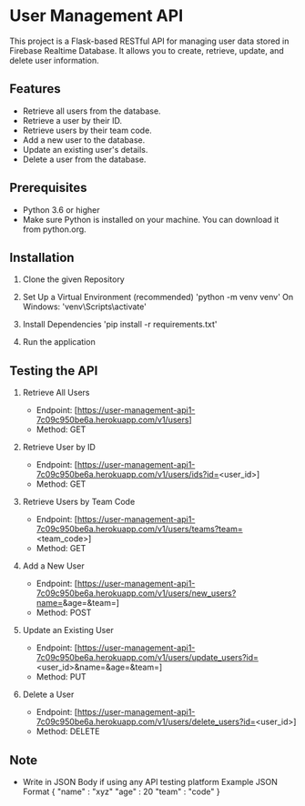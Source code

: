 # User Management API

This project is a Flask-based RESTful API for managing user data stored in Firebase Realtime Database. It allows you to create, retrieve, update, and delete user information.

## Features
- Retrieve all users from the database.
- Retrieve a user by their ID.
- Retrieve users by their team code.
- Add a new user to the database.
- Update an existing user's details.
- Delete a user from the database.

## Prerequisites
- Python 3.6 or higher
- Make sure Python is installed on your machine. You can download it from python.org.

## Installation
1. Clone the given Repository

2. Set Up a Virtual Environment (recommended)
'python -m venv venv'
On Windows: 'venv\Scripts\activate'

3. Install Dependencies
'pip install -r requirements.txt'

4. Run the application

## Testing the API

1. Retrieve All Users
    - Endpoint: [https://user-management-api1-7c09c950be6a.herokuapp.com/v1/users]
    - Method: GET

2. Retrieve User by ID
    - Endpoint: [https://user-management-api1-7c09c950be6a.herokuapp.com/v1/users/ids?id=<user_id>]
    - Method: GET

3. Retrieve Users by Team Code
    - Endpoint: [https://user-management-api1-7c09c950be6a.herokuapp.com/v1/users/teams?team=<team_code>]
    - Method: GET

4. Add a New User
    - Endpoint: [https://user-management-api1-7c09c950be6a.herokuapp.com/v1/users/new_users?name=<name>&age=<age>&team=<team>]
    - Method: POST

5. Update an Existing User
    - Endpoint: [https://user-management-api1-7c09c950be6a.herokuapp.com/v1/users/update_users?id=<user_id>&name=<name>&age=<age>&team=<team>]
    - Method: PUT

6. Delete a User
    - Endpoint: [https://user-management-api1-7c09c950be6a.herokuapp.com/v1/users/delete_users?id=<user_id>]
    - Method: DELETE

## Note
- Write in JSON Body if using any API testing platform
Example JSON Format
{
    "name" : "xyz"
    "age" : 20
    "team" : "code"
}